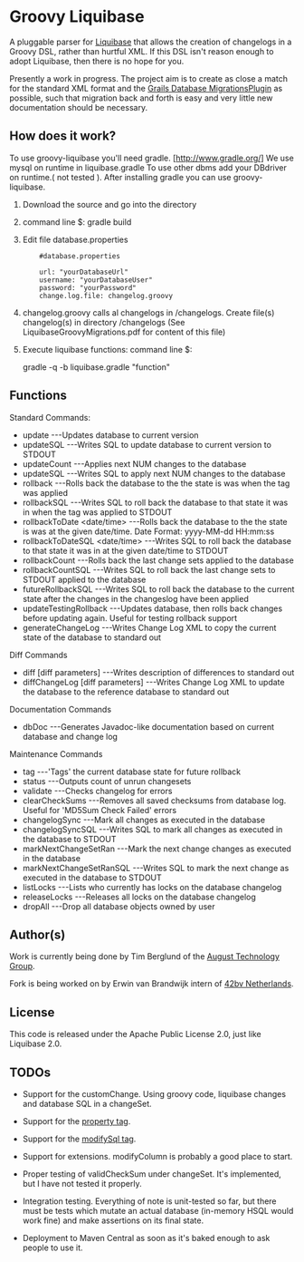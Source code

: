 # Groovy Liquibase
A pluggable parser for [Liquibase](http://liquibase.org) that allows the creation of changelogs in a Groovy DSL, rather than hurtful XML. If this DSL isn't reason enough to adopt Liquibase, then there is no hope for you. 

Presently a work in progress. The project aim is to create as close a match for the standard XML format and the [Grails Database MigrationsPlugin](http://www.grails.org/plugin/database-migration) as possible, such that migration back and forth is easy and very little new documentation should be necessary.

## How does it work?
To use groovy-liquibase you'll need gradle. [http://www.gradle.org/]
We use mysql on runtime in liquibase.gradle To use other dbms add your DBdriver on runtime.( not tested ).
After installing gradle you can use groovy-liquibase.

1)  Download the source and go into the directory

2)  command line $:  gradle build

3)  Edit file database.properties

            #database.properties 

            url: "yourDatabaseUrl"
            username: "yourDatabaseUser"
            password: "yourPassword"
            change.log.file: changelog.groovy

4)  changelog.groovy calls al changelogs in /changelogs. Create file(s) changelog(s) in directory /changelogs (See LiquibaseGroovyMigrations.pdf for content of this file)

5)  Execute liquibase functions: command line $:  

       gradle -q -b liquibase.gradle "function"


## Functions


Standard Commands:

* update                         ---Updates database to current version
* updateSQL                      ---Writes SQL to update database to current version to STDOUT
* updateCount <num>              ---Applies next NUM changes to the database
* updateSQL <num>                ---Writes SQL to apply next NUM changes to the database
* rollback <tag>                 ---Rolls back the database to the the state is was when the tag was applied
* rollbackSQL <tag>              ---Writes SQL to roll back the database to that state it was in when the tag was applied to STDOUT
* rollbackToDate <date/time>     ---Rolls back the database to the the state is was at the given date/time. Date Format: yyyy-MM-dd HH:mm:ss
* rollbackToDateSQL <date/time>  ---Writes SQL to roll back the database to that state it was in at the given date/time to STDOUT
* rollbackCount <value>          ---Rolls back the last <value> change sets applied to the database
* rollbackCountSQL <value>       ---Writes SQL to roll back the last <value> change sets to STDOUT applied to the database
* futureRollbackSQL              ---Writes SQL to roll back the database to the current state after the changes in the changeslog have been applied
* updateTestingRollback          ---Updates database, then rolls back changes before updating again. Useful for testing rollback support
* generateChangeLog              ---Writes Change Log XML to copy the current state of the database to standard out

Diff Commands

* diff [diff parameters]          ---Writes description of differences to standard out
* diffChangeLog [diff parameters] ---Writes Change Log XML to update the database to the reference database to standard out

Documentation Commands

* dbDoc <outputDirectory>         ---Generates Javadoc-like documentation based on current database and change log

Maintenance Commands

* tag <tag string>          ---'Tags' the current database state for future rollback
* status 		    ---Outputs count of unrun changesets
* validate                  ---Checks changelog for errors
* clearCheckSums            ---Removes all saved checksums from database log. Useful for 'MD5Sum Check Failed' errors
* changelogSync             ---Mark all changes as executed in the database
* changelogSyncSQL          ---Writes SQL to mark all changes as executed in the database to STDOUT
* markNextChangeSetRan      ---Mark the next change changes as executed in the database
* markNextChangeSetRanSQL   ---Writes SQL to mark the next change as executed in the database to STDOUT
* listLocks                 ---Lists who currently has locks on the database changelog
* releaseLocks              ---Releases all locks on the database changelog
* dropAll                   ---Drop all database objects owned by user

## Author(s)
Work is currently being done by Tim Berglund of the [August Technology Group](http://augusttechgroup.com).

Fork is being worked on by Erwin van Brandwijk intern of [42bv Netherlands](http://www.42.nl).

## License
This code is released under the Apache Public License 2.0, just like Liquibase 2.0.

## TODOs

 * Support for the customChange. Using groovy code, liquibase changes and database SQL in a changeSet.
 * Support for the [property tag](http://www.liquibase.org/manual/changelog_parameters).
 * Support for the [modifySql tag](http://www.liquibase.org/manual/modify_sql?s[]=modifysql).
 * Support for extensions. modifyColumn is probably a good place to start.

 * Proper testing of validCheckSum under changeSet. It's implemented, but I have not tested it properly.
 * Integration testing. Everything of note is unit-tested so far, but there must be tests which mutate an actual database (in-memory HSQL would work fine) and make assertions on its final state.
 * Deployment to Maven Central as soon as it's baked enough to ask people to use it.
